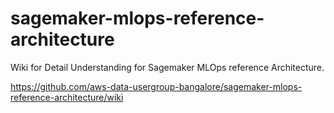 # sagemaker-mlops-reference-architecture

Wiki for Detail Understanding for Sagemaker MLOps reference Architecture.

https://github.com/aws-data-usergroup-bangalore/sagemaker-mlops-reference-architecture/wiki
